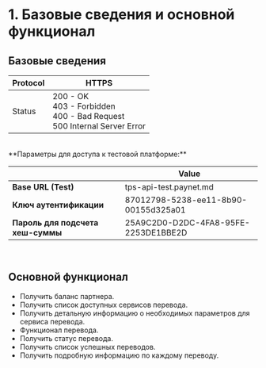 # 1. Базовые сведения и основной функционал

## Базовые сведения

| Protocol | HTTPS                                                        |
| -------- | ------------------------------------------------------------ |
| Status   | 200 - OK <br />403 - Forbidden<br />400 - Bad Request<br />500 Internal Server Error |

</br>
**Параметры для доступа к тестовой платформе:**

|                                 |Value                                   |
|---------------------------------|----------------------------------------|
|**Base URL (Test)**              |tps-api-test.paynet.md                  |
|**Ключ аутентификации**          |87012798-5238-ee11-8b90-00155d325a01    |
|**Пароль для подсчета хеш-суммы**|25A9C2D0-D2DC-4FA8-95FE-2253DE1BBE2D    |

</br>

## Основной функционал

- Получить баланс партнера.
- Получить список доступных сервисов перевода.
- Получить детальную информацию о необходимых параметров для сервиса перевода.
- Функционал перевода. 
- Получить статус перевода.
- Получить список успешных переводов.
- Получить подробную информацию по каждому переводу.

</br>

